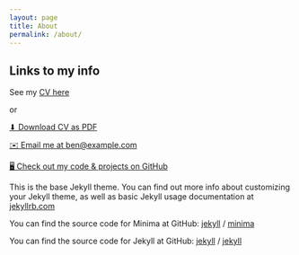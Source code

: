 ```yaml
---
layout: page
title: About
permalink: /about/
---
```


## Links to my info

See my [CV here](/about/BAC_CV)

or

<a href="/assets/DrBenCoombs_CV.pdf" class="btn" download>⬇ Download CV as PDF</a>

[✉️ Email me at ben@example.com](mailto:ben@example.com)

[🖥 Check out my code & projects on GitHub](https://github.com/)

This is the base Jekyll theme. You can find out more info about customizing your Jekyll theme, as well as basic Jekyll usage documentation at [jekyllrb.com](https://jekyllrb.com/)

You can find the source code for Minima at GitHub:
[jekyll][jekyll-organization] /
[minima](https://github.com/jekyll/minima)

You can find the source code for Jekyll at GitHub:
[jekyll][jekyll-organization] /
[jekyll](https://github.com/jekyll/jekyll)


[jekyll-organization]: https://github.com/jekyll
